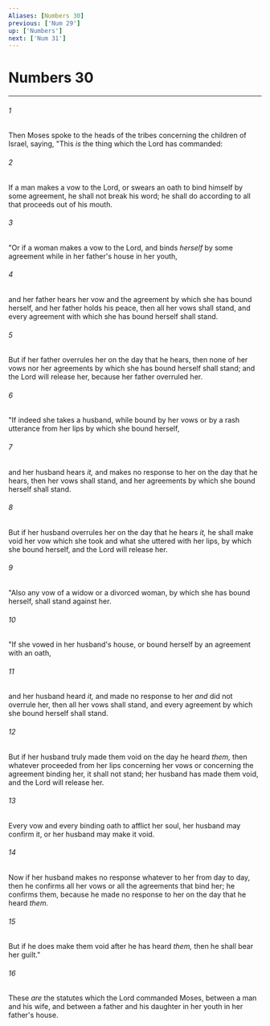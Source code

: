 ```yaml
---
Aliases: [Numbers 30]
previous: ['Num 29']
up: ['Numbers']
next: ['Num 31']
---
```

# Numbers 30

***


###### 1 
Then Moses spoke to the heads of the tribes concerning the children of Israel, saying, "This _is_ the thing which the Lord has commanded: 

###### 2 
If a man makes a vow to the Lord, or swears an oath to bind himself by some agreement, he shall not break his word; he shall do according to all that proceeds out of his mouth. 

###### 3 
"Or if a woman makes a vow to the Lord, and binds _herself_ by some agreement while in her father's house in her youth, 

###### 4 
and her father hears her vow and the agreement by which she has bound herself, and her father holds his peace, then all her vows shall stand, and every agreement with which she has bound herself shall stand. 

###### 5 
But if her father overrules her on the day that he hears, then none of her vows nor her agreements by which she has bound herself shall stand; and the Lord will release her, because her father overruled her. 

###### 6 
"If indeed she takes a husband, while bound by her vows or by a rash utterance from her lips by which she bound herself, 

###### 7 
and her husband hears _it,_ and makes no response to her on the day that he hears, then her vows shall stand, and her agreements by which she bound herself shall stand. 

###### 8 
But if her husband overrules her on the day that he hears _it,_ he shall make void her vow which she took and what she uttered with her lips, by which she bound herself, and the Lord will release her. 

###### 9 
"Also any vow of a widow or a divorced woman, by which she has bound herself, shall stand against her. 

###### 10 
"If she vowed in her husband's house, or bound herself by an agreement with an oath, 

###### 11 
and her husband heard _it,_ and made no response to her _and_ did not overrule her, then all her vows shall stand, and every agreement by which she bound herself shall stand. 

###### 12 
But if her husband truly made them void on the day he heard _them,_ then whatever proceeded from her lips concerning her vows or concerning the agreement binding her, it shall not stand; her husband has made them void, and the Lord will release her. 

###### 13 
Every vow and every binding oath to afflict her soul, her husband may confirm it, or her husband may make it void. 

###### 14 
Now if her husband makes no response whatever to her from day to day, then he confirms all her vows or all the agreements that bind her; he confirms them, because he made no response to her on the day that he heard _them._ 

###### 15 
But if he does make them void after he has heard _them,_ then he shall bear her guilt." 

###### 16 
These _are_ the statutes which the Lord commanded Moses, between a man and his wife, and between a father and his daughter in her youth in her father's house.
